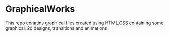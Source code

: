# GraphicalWorks
This repo conatins graphical files created using HTML,CSS containing some graphical, 2d designs, transitions and animations
